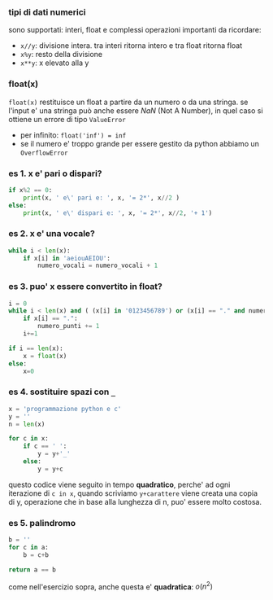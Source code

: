 ### tipi di dati numerici
sono supportati: interi, float e complessi
operazioni importanti da ricordare:
* `x//y`: divisione intera. tra interi ritorna intero e tra float ritorna float
* `x%y`: resto della divisione
* `x**y`: x elevato alla y

### float(x)
`float(x)` restituisce un float a partire da un numero o da una stringa.
se l'input e' una stringa può anche essere *NaN* (Not A Number), in quel caso si ottiene un errore di tipo `ValueError`
* per infinito: `float('inf') = inf`
* se il numero e' troppo grande per essere gestito da python abbiamo un `OverflowError`

### es 1. x e' pari o dispari?
```python
if x%2 == 0:
	print(x, ' e\' pari e: ', x, '= 2*', x//2 )
else:
	print(x, ' e\' dispari e: ', x, '= 2*', x//2, '+ 1')
```

### es 2. x e' una vocale?
```python
while i < len(x):
	if x[i] in 'aeiouAEIOU':
		numero_vocali = numero_vocali + 1
```


### es 3. puo' x essere convertito in float?
```python
i = 0
while i < len(x) and ( (x[i] in '0123456789') or (x[i] == "." and numero_punti == 0)):
	if x[i] == ".":
		numero_punti += 1
	i+=1

if i == len(x):
	x = float(x)
else:
	x=0

```

### es 4. sostituire spazi con `_`
```python
x = 'programmazione python e c'
y = ''
n = len(x)

for c in x:
	if c == ' ':
		y = y+'_'
	else:
		y = y+c
```
questo codice viene seguito in tempo **quadratico**, perche' ad ogni iterazione di `c in x`, quando scriviamo `y+carattere` viene creata una copia di y, operazione che in base alla lunghezza di n, puo' essere molto costosa.

### es 5. palindromo
```python
b = ''
for c in a:
	b = c+b

return a == b
```
come nell'esercizio sopra, anche questa e' **quadratica**: $o(n^2)$ 